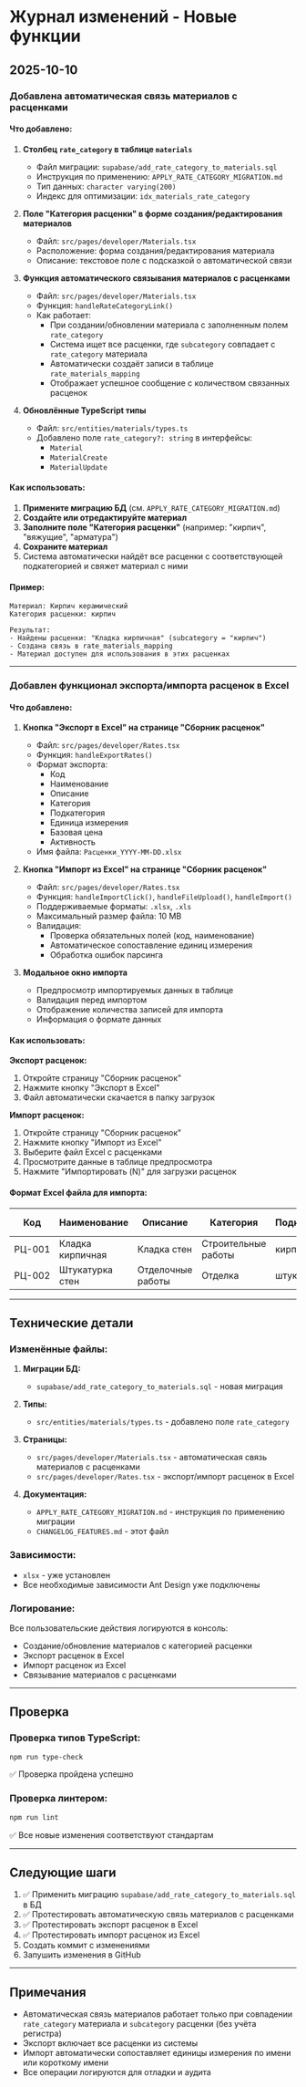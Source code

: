 # Журнал изменений - Новые функции

## 2025-10-10

### Добавлена автоматическая связь материалов с расценками

#### Что добавлено:

1. **Столбец `rate_category` в таблице `materials`**
   - Файл миграции: `supabase/add_rate_category_to_materials.sql`
   - Инструкция по применению: `APPLY_RATE_CATEGORY_MIGRATION.md`
   - Тип данных: `character varying(200)`
   - Индекс для оптимизации: `idx_materials_rate_category`

2. **Поле "Категория расценки" в форме создания/редактирования материалов**
   - Файл: `src/pages/developer/Materials.tsx`
   - Расположение: форма создания/редактирования материала
   - Описание: текстовое поле с подсказкой о автоматической связи

3. **Функция автоматического связывания материалов с расценками**
   - Файл: `src/pages/developer/Materials.tsx`
   - Функция: `handleRateCategoryLink()`
   - Как работает:
     - При создании/обновлении материала с заполненным полем `rate_category`
     - Система ищет все расценки, где `subcategory` совпадает с `rate_category` материала
     - Автоматически создаёт записи в таблице `rate_materials_mapping`
     - Отображает успешное сообщение с количеством связанных расценок

4. **Обновлённые TypeScript типы**
   - Файл: `src/entities/materials/types.ts`
   - Добавлено поле `rate_category?: string` в интерфейсы:
     - `Material`
     - `MaterialCreate`
     - `MaterialUpdate`

#### Как использовать:

1. **Примените миграцию БД** (см. `APPLY_RATE_CATEGORY_MIGRATION.md`)
2. **Создайте или отредактируйте материал**
3. **Заполните поле "Категория расценки"** (например: "кирпич", "вяжущие", "арматура")
4. **Сохраните материал**
5. Система автоматически найдёт все расценки с соответствующей подкатегорией и свяжет материал с ними

#### Пример:

```
Материал: Кирпич керамический
Категория расценки: кирпич

Результат:
- Найдены расценки: "Кладка кирпичная" (subcategory = "кирпич")
- Создана связь в rate_materials_mapping
- Материал доступен для использования в этих расценках
```

---

### Добавлен функционал экспорта/импорта расценок в Excel

#### Что добавлено:

1. **Кнопка "Экспорт в Excel" на странице "Сборник расценок"**
   - Файл: `src/pages/developer/Rates.tsx`
   - Функция: `handleExportRates()`
   - Формат экспорта:
     - Код
     - Наименование
     - Описание
     - Категория
     - Подкатегория
     - Единица измерения
     - Базовая цена
     - Активность
   - Имя файла: `Расценки_YYYY-MM-DD.xlsx`

2. **Кнопка "Импорт из Excel" на странице "Сборник расценок"**
   - Файл: `src/pages/developer/Rates.tsx`
   - Функция: `handleImportClick()`, `handleFileUpload()`, `handleImport()`
   - Поддерживаемые форматы: `.xlsx`, `.xls`
   - Максимальный размер файла: 10 MB
   - Валидация:
     - Проверка обязательных полей (код, наименование)
     - Автоматическое сопоставление единиц измерения
     - Обработка ошибок парсинга

3. **Модальное окно импорта**
   - Предпросмотр импортируемых данных в таблице
   - Валидация перед импортом
   - Отображение количества записей для импорта
   - Информация о формате данных

#### Как использовать:

**Экспорт расценок:**
1. Откройте страницу "Сборник расценок"
2. Нажмите кнопку "Экспорт в Excel"
3. Файл автоматически скачается в папку загрузок

**Импорт расценок:**
1. Откройте страницу "Сборник расценок"
2. Нажмите кнопку "Импорт из Excel"
3. Выберите файл Excel с расценками
4. Просмотрите данные в таблице предпросмотра
5. Нажмите "Импортировать (N)" для загрузки расценок

#### Формат Excel файла для импорта:

| Код | Наименование | Описание | Категория | Подкатегория | Единица измерения | Базовая цена | Активность |
|-----|--------------|----------|-----------|--------------|-------------------|--------------|------------|
| РЦ-001 | Кладка кирпичная | Кладка стен | Строительные работы | кирпич | м² | 1500 | Да |
| РЦ-002 | Штукатурка стен | Отделочные работы | Отделка | штукатурка | м² | 800 | Да |

---

## Технические детали

### Изменённые файлы:

1. **Миграции БД:**
   - `supabase/add_rate_category_to_materials.sql` - новая миграция

2. **Типы:**
   - `src/entities/materials/types.ts` - добавлено поле `rate_category`

3. **Страницы:**
   - `src/pages/developer/Materials.tsx` - автоматическая связь материалов с расценками
   - `src/pages/developer/Rates.tsx` - экспорт/импорт расценок в Excel

4. **Документация:**
   - `APPLY_RATE_CATEGORY_MIGRATION.md` - инструкция по применению миграции
   - `CHANGELOG_FEATURES.md` - этот файл

### Зависимости:

- `xlsx` - уже установлен
- Все необходимые зависимости Ant Design уже подключены

### Логирование:

Все пользовательские действия логируются в консоль:
- Создание/обновление материалов с категорией расценки
- Экспорт расценок в Excel
- Импорт расценок из Excel
- Связывание материалов с расценками

---

## Проверка

### Проверка типов TypeScript:
```bash
npm run type-check
```
✅ Проверка пройдена успешно

### Проверка линтером:
```bash
npm run lint
```
✅ Все новые изменения соответствуют стандартам

---

## Следующие шаги

1. ✅ Применить миграцию `supabase/add_rate_category_to_materials.sql` в БД
2. ✅ Протестировать автоматическую связь материалов с расценками
3. ✅ Протестировать экспорт расценок в Excel
4. ✅ Протестировать импорт расценок из Excel
5. Создать коммит с изменениями
6. Запушить изменения в GitHub

---

## Примечания

- Автоматическая связь материалов работает только при совпадении `rate_category` материала и `subcategory` расценки (без учёта регистра)
- Экспорт включает все расценки из системы
- Импорт автоматически сопоставляет единицы измерения по имени или короткому имени
- Все операции логируются для отладки и аудита
